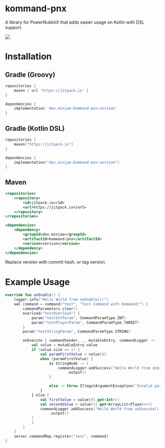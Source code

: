 # kommand-pnx
A library for PowerNukkitX that adds easier usage on Kotlin with DSL support.

[![](https://jitpack.io/v/dev.minjae/kommand-pnx.svg)](https://jitpack.io/#dev.minjae/kommand-pnx)
# Installation
## Gradle (Groovy)
```groovy
repositories {
    maven { url 'https://jitpack.io' }
}

dependencies {
    implementation 'dev.minjae:kommand-pnx:version'
}
```
## Gradle (Kotlin DSL)
```kotlin
repositories {
    maven("https://jitpack.io")
}

dependencies {
    implementation("dev.minjae:kommand-pnx:version")
}
```

## Maven
```xml
<repositories>
    <repository>
        <id>jitpack.io</id>
        <url>https://jitpack.io</url> 
    </repository>
</repositories>

<dependencies>
    <dependency>
        <groupId>dev.minjae</groupId>
        <artifactId>kommand-pnx</artifactId>
        <version>version</version>
    </dependency>
</dependencies>
```
Replace version with commit hash, or tag version.

# Example Usage
```kotlin
override fun onEnable() {
    logger.info("Hello World from onEnable()!")
    val command = command("test", "Test Command with Kommand!") {
        commandParameters.clear()
        overload("testOverload") {
            param("testIntParam", CommandParamType.INT)
            param("testPlayerParam", CommandParamType.TARGET)
        }
        param("testStringParam", CommandParamType.STRING)

        onExecute { commandSender, _, mutableEntry, commandLogger ->
            val value = mutableEntry.value
            if (value.size == 1) {
                val paramFirstValue = value[0]
                when (paramFirstValue) {
                    is StringNode -> {
                        commandLogger.addSuccess("Hello World from onExecute()! ${paramFirstValue.get<String>()}")
                            .output()
                    }

                    else -> throw IllegalArgumentException("Invalid paramFirstValue type: ${paramFirstValue::class.simpleName}")
                }
            } else {
                val firstValue = value[0].get<Int>()
                val secondValue = value[1].get<ArrayList<Player>>()
                commandLogger.addSuccess("Hello World from onExecute()! $firstValue, ${secondValue.firstOrNull()?.name ?: ""}")
                    .output()
            }
            1
        }
    }
    server.commandMap.register("test", command)
}

```